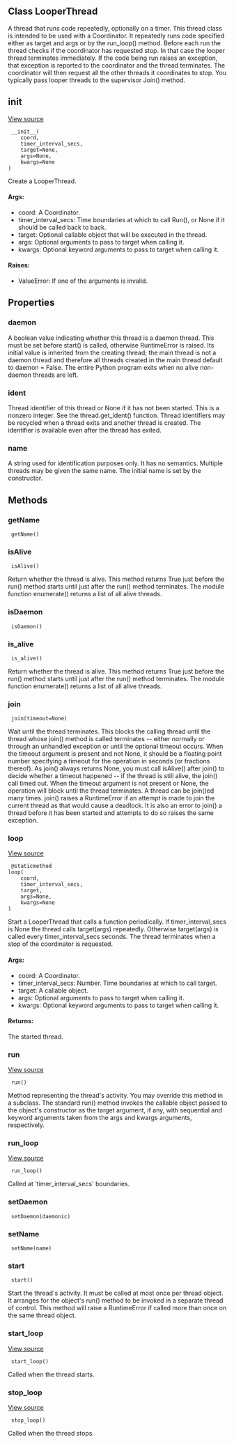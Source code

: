## Class LooperThread
A thread that runs code repeatedly, optionally on a timer.
This thread class is intended to be used with a Coordinator. It repeatedly runs code specified either as target and args or by the run_loop() method.
Before each run the thread checks if the coordinator has requested stop. In that case the looper thread terminates immediately.
If the code being run raises an exception, that exception is reported to the coordinator and the thread terminates. The coordinator will then request all the other threads it coordinates to stop.
You typically pass looper threads to the supervisor Join() method.
## __init__
[View source](https://github.com/tensorflow/tensorflow/blob/r2.0/tensorflow/python/training/coordinator.py#L429-L457)


```
 __init__(
    coord,
    timer_interval_secs,
    target=None,
    args=None,
    kwargs=None
)
```
Create a LooperThread.
#### Args:
- coord: A Coordinator.
- timer_interval_secs: Time boundaries at which to call Run(), or None if it should be called back to back.
- target: Optional callable object that will be executed in the thread.
- args: Optional arguments to pass to target when calling it.
- kwargs: Optional keyword arguments to pass to target when calling it.
#### Raises:
- ValueError: If one of the arguments is invalid.
## Properties
### daemon
A boolean value indicating whether this thread is a daemon thread.
This must be set before start() is called, otherwise RuntimeError is raised. Its initial value is inherited from the creating thread; the main thread is not a daemon thread and therefore all threads created in the main thread default to daemon = False.
The entire Python program exits when no alive non-daemon threads are left.
### ident
Thread identifier of this thread or None if it has not been started.
This is a nonzero integer. See the thread.get_ident() function. Thread identifiers may be recycled when a thread exits and another thread is created. The identifier is available even after the thread has exited.
### name
A string used for identification purposes only.
It has no semantics. Multiple threads may be given the same name. The initial name is set by the constructor.
## Methods
### getName

```
 getName()
```
### isAlive

```
 isAlive()
```
Return whether the thread is alive.
This method returns True just before the run() method starts until just after the run() method terminates. The module function enumerate() returns a list of all alive threads.
### isDaemon

```
 isDaemon()
```
### is_alive

```
 is_alive()
```
Return whether the thread is alive.
This method returns True just before the run() method starts until just after the run() method terminates. The module function enumerate() returns a list of all alive threads.
### join

```
 join(timeout=None)
```
Wait until the thread terminates.
This blocks the calling thread until the thread whose join() method is called terminates -- either normally or through an unhandled exception or until the optional timeout occurs.
When the timeout argument is present and not None, it should be a floating point number specifying a timeout for the operation in seconds (or fractions thereof). As join() always returns None, you must call isAlive() after join() to decide whether a timeout happened -- if the thread is still alive, the join() call timed out.
When the timeout argument is not present or None, the operation will block until the thread terminates.
A thread can be join()ed many times.
join() raises a RuntimeError if an attempt is made to join the current thread as that would cause a deadlock. It is also an error to join() a thread before it has been started and attempts to do so raises the same exception.
### loop
[View source](https://github.com/tensorflow/tensorflow/blob/r2.0/tensorflow/python/training/coordinator.py#L459-L481)


```
 @staticmethod
loop(
    coord,
    timer_interval_secs,
    target,
    args=None,
    kwargs=None
)
```
Start a LooperThread that calls a function periodically.
If timer_interval_secs is None the thread calls target(args) repeatedly. Otherwise target(args) is called every timer_interval_secs seconds. The thread terminates when a stop of the coordinator is requested.
#### Args:
- coord: A Coordinator.
- timer_interval_secs: Number. Time boundaries at which to call target.
- target: A callable object.
- args: Optional arguments to pass to target when calling it.
- kwargs: Optional keyword arguments to pass to target when calling it.
#### Returns:
The started thread.
### run
[View source](https://github.com/tensorflow/tensorflow/blob/r2.0/tensorflow/python/training/coordinator.py#L483-L496)


```
 run()
```
Method representing the thread's activity.
You may override this method in a subclass. The standard run() method invokes the callable object passed to the object's constructor as the target argument, if any, with sequential and keyword arguments taken from the args and kwargs arguments, respectively.
### run_loop
[View source](https://github.com/tensorflow/tensorflow/blob/r2.0/tensorflow/python/training/coordinator.py#L506-L509)


```
 run_loop()
```
Called at 'timer_interval_secs' boundaries.
### setDaemon

```
 setDaemon(daemonic)
```
### setName

```
 setName(name)
```
### start

```
 start()
```
Start the thread's activity.
It must be called at most once per thread object. It arranges for the object's run() method to be invoked in a separate thread of control.
This method will raise a RuntimeError if called more than once on the same thread object.
### start_loop
[View source](https://github.com/tensorflow/tensorflow/blob/r2.0/tensorflow/python/training/coordinator.py#L498-L500)


```
 start_loop()
```
Called when the thread starts.
### stop_loop
[View source](https://github.com/tensorflow/tensorflow/blob/r2.0/tensorflow/python/training/coordinator.py#L502-L504)


```
 stop_loop()
```
Called when the thread stops.
